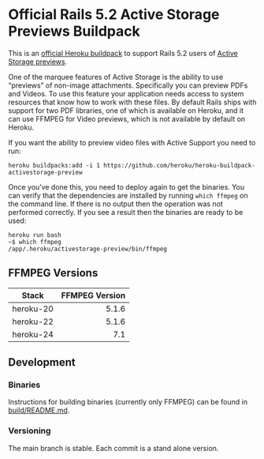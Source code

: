 # Official Rails 5.2 Active Storage Previews Buildpack

This is an [official Heroku buildpack](https://devcenter.heroku.com/articles/language-support-policy#supported-buildpacks) to support Rails 5.2 users of [Active Storage previews](https://devcenter.heroku.com/articles/active-storage-on-heroku).

One of the marquee features of Active Storage is the ability to use “previews” of non-image attachments. Specifically you can preview PDFs and Videos. To use this feature your application needs access to system resources that know how to work with these files. By default Rails ships with support for two PDF libraries, one of which is available on Heroku, and it can use FFMPEG for Video previews, which is not available by default on Heroku.

If you want the ability to preview video files with Active Support you need to run:

```term
heroku buildpacks:add -i 1 https://github.com/heroku/heroku-buildpack-activestorage-preview
```

Once you’ve done this, you need to deploy again to get the binaries. You can verify that the dependencies are installed by running `which ffmpeg` on the command line. If there is no output then the operation was not performed correctly. If you see a result then the binaries are ready to be used:

```
heroku run bash
~$ which ffmpeg
/app/.heroku/activestorage-preview/bin/ffmpeg
```

## FFMPEG Versions

| Stack     | FFMPEG Version |
|-----------|---------------:|
| heroku-20 | 5.1.6 |
| heroku-22 | 5.1.6 |
| heroku-24 | 7.1 |

## Development

### Binaries

Instructions for building binaries (currently only FFMPEG) can be found in [build/README.md](build/README.md).

### Versioning

The main branch is stable. Each commit is a stand alone version.
